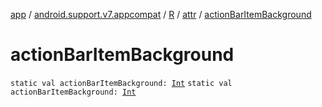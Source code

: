 [app](../../../index.md) / [android.support.v7.appcompat](../../index.md) / [R](../index.md) / [attr](index.md) / [actionBarItemBackground](./action-bar-item-background.md)

# actionBarItemBackground

`static val actionBarItemBackground: `[`Int`](https://kotlinlang.org/api/latest/jvm/stdlib/kotlin/-int/index.html)
`static val actionBarItemBackground: `[`Int`](https://kotlinlang.org/api/latest/jvm/stdlib/kotlin/-int/index.html)